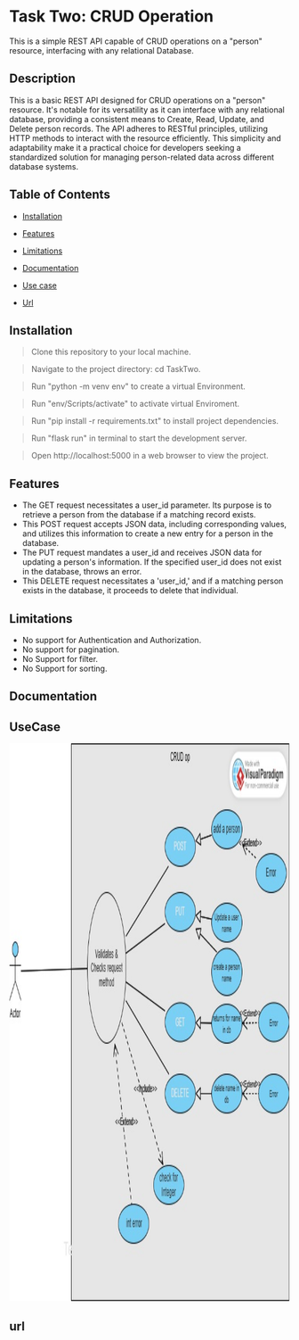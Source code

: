 # Task Two:  CRUD Operation

This is a simple REST API capable of CRUD operations on a "person" resource, interfacing with any relational Database.

## Description

This is a basic REST API designed for CRUD operations on a "person" resource. It's notable for its versatility as it can interface with any relational database, providing a consistent means to Create, Read, Update, and Delete person records. The API adheres to RESTful principles, utilizing HTTP methods to interact with the resource efficiently. This simplicity and adaptability make it a practical choice for developers seeking a standardized solution for managing person-related data across different database systems.

## Table of Contents

- [Installation](#installation)

- [Features](#features)
- [Limitations](#limitations)
- [Documentation](#Documentation)
- [Use case](#usecase)
- [Url](#url)

## Installation

>Clone this repository to your local machine.


>Navigate to the project directory: cd TaskTwo.

> Run "python -m venv env" to create a virtual Environment.

> Run "env/Scripts/activate" to activate virtual Enviroment.

>Run "pip install -r requirements.txt" to install project dependencies.

>Run "flask run" in terminal to start the development server.

>Open http://localhost:5000 in a web browser to view the project.

## Features

* The GET request necessitates a user_id parameter. Its purpose is to retrieve a person from the database if a matching record exists.
* This POST request accepts JSON data, including corresponding values, and utilizes this information to create a new entry for a person in the database.
* The PUT request mandates a user_id and receives JSON data for updating a person's information. If the specified user_id does not exist in the database, throws an error.
* This DELETE request necessitates a 'user_id,' and if a matching person exists in the database, it proceeds to delete that individual.
## Limitations
* No support for Authentication and Authorization.
* No support for pagination.
* No Support for filter.
* No Support for sorting.

## Documentation

>

## UseCase

<img src="use_case.jpg" alt="Use case diagram" width="1000" height="1000">


## url
> 
